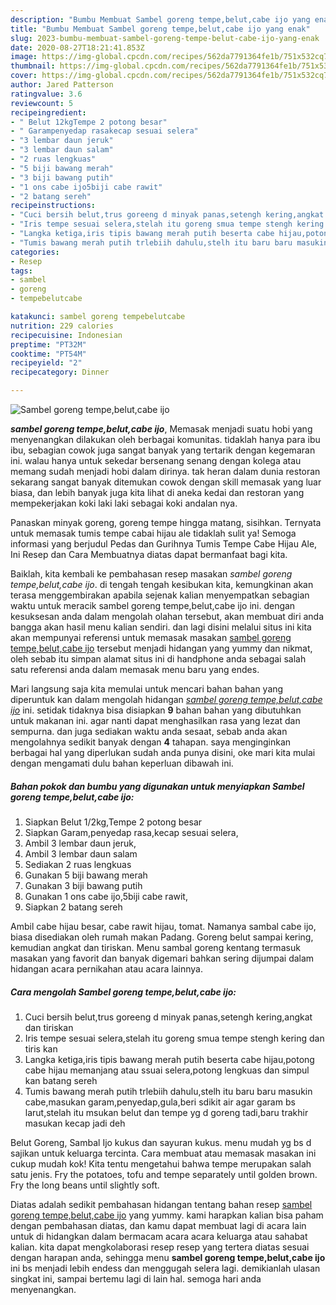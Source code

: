 ```yaml
---
description: "Bumbu Membuat Sambel goreng tempe,belut,cabe ijo yang enak"
title: "Bumbu Membuat Sambel goreng tempe,belut,cabe ijo yang enak"
slug: 2023-bumbu-membuat-sambel-goreng-tempe-belut-cabe-ijo-yang-enak
date: 2020-08-27T18:21:41.853Z
image: https://img-global.cpcdn.com/recipes/562da7791364fe1b/751x532cq70/sambel-goreng-tempebelutcabe-ijo-foto-resep-utama.jpg
thumbnail: https://img-global.cpcdn.com/recipes/562da7791364fe1b/751x532cq70/sambel-goreng-tempebelutcabe-ijo-foto-resep-utama.jpg
cover: https://img-global.cpcdn.com/recipes/562da7791364fe1b/751x532cq70/sambel-goreng-tempebelutcabe-ijo-foto-resep-utama.jpg
author: Jared Patterson
ratingvalue: 3.6
reviewcount: 5
recipeingredient:
- " Belut 12kgTempe 2 potong besar"
- " Garampenyedap rasakecap sesuai selera"
- "3 lembar daun jeruk"
- "3 lembar daun salam"
- "2 ruas lengkuas"
- "5 biji bawang merah"
- "3 biji bawang putih"
- "1 ons cabe ijo5biji cabe rawit"
- "2 batang sereh"
recipeinstructions:
- "Cuci bersih belut,trus goreeng d minyak panas,setengh kering,angkat dan tiriskan"
- "Iris tempe sesuai selera,stelah itu goreng smua tempe stengh kering dan tiris kan"
- "Langka ketiga,iris tipis bawang merah putih beserta cabe hijau,potong cabe hijau memanjang atau ssuai selera,potong lengkuas dan simpul kan batang sereh"
- "Tumis bawang merah putih trlebiih dahulu,stelh itu baru baru masukin cabe,masukan garam,penyedap,gula,beri sdikit air agar garam bs larut,stelah itu msukan belut dan tempe yg d goreng tadi,baru trakhir masukan kecap jadi deh"
categories:
- Resep
tags:
- sambel
- goreng
- tempebelutcabe

katakunci: sambel goreng tempebelutcabe 
nutrition: 229 calories
recipecuisine: Indonesian
preptime: "PT32M"
cooktime: "PT54M"
recipeyield: "2"
recipecategory: Dinner

---
```



![Sambel goreng tempe,belut,cabe ijo](https://img-global.cpcdn.com/recipes/562da7791364fe1b/751x532cq70/sambel-goreng-tempebelutcabe-ijo-foto-resep-utama.jpg)

<b><i>sambel goreng tempe,belut,cabe ijo</i></b>, Memasak menjadi suatu hobi yang menyenangkan dilakukan oleh berbagai komunitas. tidaklah hanya para ibu ibu, sebagian cowok juga sangat banyak yang tertarik dengan kegemaran ini. walau hanya untuk sekedar bersenang senang dengan kolega atau memang sudah menjadi hobi dalam dirinya. tak heran dalam dunia restoran sekarang sangat banyak ditemukan cowok dengan skill memasak yang luar biasa, dan lebih banyak juga kita lihat di aneka kedai dan restoran yang mempekerjakan koki laki laki sebagai koki andalan nya.

Panaskan minyak goreng, goreng tempe hingga matang, sisihkan. Ternyata untuk memasak tumis tempe cabai hijau ale tidaklah sulit ya! Semoga informasi yang berjudul Pedas dan Gurihnya Tumis Tempe Cabe Hijau Ale, Ini Resep dan Cara Membuatnya diatas dapat bermanfaat bagi kita.

Baiklah, kita kembali ke pembahasan resep masakan <i>sambel goreng tempe,belut,cabe ijo</i>. di tengah tengah kesibukan kita, kemungkinan akan terasa menggembirakan apabila sejenak kalian menyempatkan sebagian waktu untuk meracik sambel goreng tempe,belut,cabe ijo ini. dengan kesuksesan anda dalam mengolah olahan tersebut, akan membuat diri anda bangga akan hasil menu kalian sendiri. dan lagi disini melalui situs ini kita akan mempunyai referensi untuk memasak masakan <u>sambel goreng tempe,belut,cabe ijo</u> tersebut menjadi hidangan yang yummy dan nikmat, oleh sebab itu simpan alamat situs ini di handphone anda sebagai salah satu referensi anda dalam memasak menu baru yang endes.


Mari langsung saja kita memulai untuk mencari bahan bahan yang diperuntuk kan dalam mengolah hidangan <u><i>sambel goreng tempe,belut,cabe ijo</i></u> ini. setidak tidaknya bisa disiapkan <b>9</b> bahan bahan yang dibutuhkan untuk makanan ini. agar nanti dapat menghasilkan rasa yang lezat dan sempurna. dan juga sediakan waktu anda sesaat, sebab anda akan mengolahnya sedikit banyak dengan <b>4</b> tahapan. saya menginginkan berbagai hal yang diperlukan sudah anda punya disini, oke mari kita mulai dengan mengamati dulu bahan keperluan dibawah ini.

<!--inarticleads1-->

##### Bahan pokok dan bumbu yang digunakan untuk menyiapkan Sambel goreng tempe,belut,cabe ijo:

1. Siapkan  Belut 1/2kg,Tempe 2 potong besar
1. Siapkan  Garam,penyedap rasa,kecap sesuai selera,
1. Ambil 3 lembar daun jeruk,
1. Ambil 3 lembar daun salam
1. Sediakan 2 ruas lengkuas
1. Gunakan 5 biji bawang merah
1. Gunakan 3 biji bawang putih
1. Gunakan 1 ons cabe ijo,5biji cabe rawit,
1. Siapkan 2 batang sereh


Ambil cabe hijau besar, cabe rawit hijau, tomat. Namanya sambal cabe ijo, biasa disediakan oleh rumah makan Padang. Goreng belut sampai kering, kemudian angkat dan tiriskan. Menu sambal goreng kentang termasuk masakan yang favorit dan banyak digemari bahkan sering dijumpai dalam hidangan acara pernikahan atau acara lainnya. 

<!--inarticleads2-->

##### Cara mengolah Sambel goreng tempe,belut,cabe ijo:

1. Cuci bersih belut,trus goreeng d minyak panas,setengh kering,angkat dan tiriskan
1. Iris tempe sesuai selera,stelah itu goreng smua tempe stengh kering dan tiris kan
1. Langka ketiga,iris tipis bawang merah putih beserta cabe hijau,potong cabe hijau memanjang atau ssuai selera,potong lengkuas dan simpul kan batang sereh
1. Tumis bawang merah putih trlebiih dahulu,stelh itu baru baru masukin cabe,masukan garam,penyedap,gula,beri sdikit air agar garam bs larut,stelah itu msukan belut dan tempe yg d goreng tadi,baru trakhir masukan kecap jadi deh


Belut Goreng, Sambal Ijo kukus dan sayuran kukus. menu mudah yg bs d sajikan untuk keluarga tercinta. Cara membuat atau memasak masakan ini cukup mudah kok! Kita tentu mengetahui bahwa tempe merupakan salah satu jenis. Fry the potatoes, tofu and tempe separately until golden brown. Fry the long beans until slightly soft. 

Diatas adalah sedikit pembahasan hidangan tentang bahan resep <u>sambel goreng tempe,belut,cabe ijo</u> yang yummy. kami harapkan kalian bisa paham dengan pembahasan diatas, dan kamu dapat membuat lagi di acara lain untuk di hidangkan dalam bermacam acara acara keluarga atau sahabat kalian. kita dapat mengkolaborasi resep resep yang tertera diatas sesuai dengan harapan anda, sehingga menu <b>sambel goreng tempe,belut,cabe ijo</b> ini bs menjadi lebih endess dan menggugah selera lagi. demikianlah ulasan singkat ini, sampai bertemu lagi di lain hal. semoga hari anda menyenangkan.

